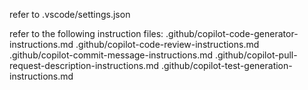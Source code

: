 refer to .vscode/settings.json

refer to the following instruction files:
.github/copilot-code-generator-instructions.md
.github/copilot-code-review-instructions.md
.github/copilot-commit-message-instructions.md
.github/copilot-pull-request-description-instructions.md
.github/copilot-test-generation-instructions.md